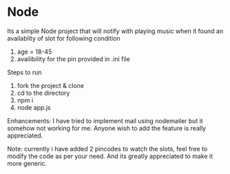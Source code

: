 # Node
Its a simple Node project that will notify with playing music when it found an availablity of slot for following condition
1. age = 18-45
2. availibility for the pin provided in .ini file

Steps to run
1. fork the project & clone
2. cd to the directory
3. npm i
4. node app.js

Enhancements:
I have tried to implement mail using nodemailer but it somehow not working for me.
Anyone wish to add the feature is really appreciated.

Note: 
currently i have added 2 pincodes to watch the slots, feel free to modify the code as per your need.
And its greatly appreciated to make it more generic.
